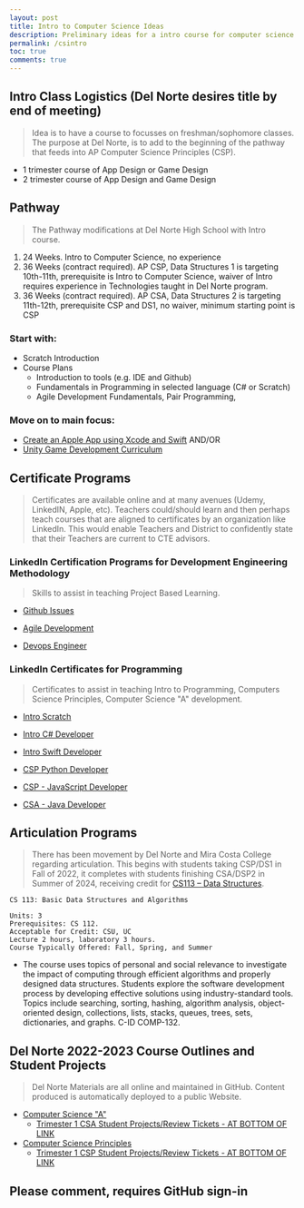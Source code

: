 ```yaml
---
layout: post
title: Intro to Computer Science Ideas
description: Preliminary ideas for a intro course for computer science 
permalink: /csintro
toc: true
comments: true
---
```


## Intro Class Logistics (Del Norte desires title by end of meeting)
> Idea is to have a course to focusses on freshman/sophomore classes. The purpose at Del Norte, is to add to the beginning of the pathway that feeds into AP Computer Science Principles (CSP).
- 1 trimester course of App Design or Game Design
- 2 trimester course of App Design and Game Design

## Pathway
> The Pathway modifications at Del Norte High School with Intro course.
1. 24 Weeks. Intro to Computer Science, no experience
2. 36 Weeks (contract required). AP CSP, Data Structures 1 is targeting 10th-11th, prerequisite is Intro to Computer Science, waiver of Intro requires experience in Technologies taught in Del Norte program.
3. 36 Weeks (contract required). AP CSA, Data Structures 2 is targeting 11th-12th, prerequisite CSP and DS1, no waiver, minimum starting point is CSP 

### Start with:
- Scratch Introduction
- Course Plans
    - Introduction to tools (e.g. IDE and Github)
    - Fundamentals in Programming in selected language (C# or Scratch)
    - Agile Development Fundamentals, Pair Programming, 

### Move on to main focus:
- [Create an Apple App using Xcode and Swift](https://www.apple.com/education/k12/learn-to-code/)
    AND/OR
- [Unity Game Development Curriculum](https://learn.unity.com/course/teaching-game-design-and-development)

## Certificate Programs
> Certificates are available online and at many avenues (Udemy, LinkedIN, Apple, etc).  Teachers could/should learn and then perhaps teach courses that are aligned to certificates by an organization like LinkedIn.  This would enable Teachers and District to confidently state that their Teachers are current to CTE advisors.
### LinkedIn Certification Programs for Development Engineering Methodology
> Skills to assist in teaching Project Based Learning.

- [Github Issues](https://www.linkedin.com/learning/github-issues-and-projects-for-teams)

- [Agile Development](https://www.linkedin.com/learning/paths/become-an-agile-software-developer)

- [Devops Engineer](https://www.linkedin.com/learning/paths/become-a-devops-engineer)

### LinkedIn Certificates for Programming
> Certificates to assist in teaching Intro to Programming, Computers Science Principles, Computer Science "A" development.

- [Intro Scratch](https://www.linkedin.com/learning/learning-scratch)

- [Intro C# Developer](https://www.linkedin.com/learning/paths/getting-started-as-a-c-sharp-developer)

- [Intro Swift Developer](https://www.linkedin.com/learning/paths/master-swift)

- [CSP Python Developer](https://www.linkedin.com/learning/paths/become-a-python-developer-8969630)

- [CSP - JavaScript Developer](https://www.linkedin.com/learning/paths/become-a-javascript-developer)

- [CSA - Java Developer](https://www.linkedin.com/learning/learning-java-4)


## Articulation Programs
> There has been movement by Del Norte and Mira Costa College regarding articulation. This begins with students taking CSP/DS1 in Fall of 2022, it completes with students finishing CSA/DSP2 in Summer of 2024, receiving credit for [CS113 – Data Structures](https://catalog.miracosta.edu/disciplines/computerscience/#courseinventory).

```
CS 113: Basic Data Structures and Algorithms

Units: 3
Prerequisites: CS 112.
Acceptable for Credit: CSU, UC
Lecture 2 hours, laboratory 3 hours.
Course Typically Offered: Fall, Spring, and Summer
```

- The course uses topics of personal and social relevance to investigate the impact of computing through efficient algorithms and properly designed data structures. Students explore the software development process by developing effective solutions using industry-standard tools. Topics include searching, sorting, hashing, algorithm analysis, object-oriented design, collections, lists, stacks, queues, trees, sets, dictionaries, and graphs. C-ID COMP-132.

## Del Norte 2022-2023 Course Outlines and Student Projects
> Del Norte Materials are all online and maintained in GitHub.  Content produced is automatically deployed to a public Website.
- [Computer Science "A"](https://nighthawkcoders.github.io/APCSA/schedule)
    - [Trimester 1 CSA Student Projects/Review Tickets - AT BOTTOM OF LINK](https://nighthawkcoders.github.io/APCSA//points/11)
- [Computer Science Principles](https://nighthawkcoders.github.io/APCSP/schedule)
    - [Trimester 1 CSP Student Projects/Review Tickets - AT BOTTOM OF LINK](https://nighthawkcoders.github.io/APCSP//points/11)

## Please comment, requires GitHub sign-in
